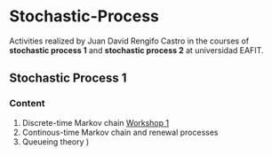 # Stochastic-Process
Activities realized by Juan David Rengifo Castro in the courses of **stochastic process 1** and **stochastic process 2** at universidad EAFIT.

## Stochastic Process 1

### Content
1. Discrete-time Markov chain [Workshop 1](1https://jdrengifoc.github.io/Stochastic-Process/PE-Taller%20seguimiento%201.html)
3. Continous-time Markov chain and renewal processes
4. Queueing theory
)

